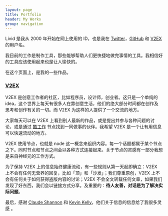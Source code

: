 ```yaml
---
layout: page
title: Portfolio
header: My Works
group: navigation
---
```


Livid 是我从 2000 年开始在网上使用的 ID，也是我在 [Twitter](https://twitter.com/livid)，[GitHub](https://github.com/livid) 和 [V2EX](https://www.v2ex.com/member/Livid) 的用户名。

我目前的工作是制作工具，那些能够帮助人们更快捷地做完事情的工具。我相信好的工具应该使用起来也是让人愉快的。

在这个页面上，是我的一些作品。

### [V2EX](https://www.v2ex.com/)

V2EX 是创意工作者的社区，比如程序员，设计师，创业者。这只是一个单纯的 idea，这个世界上每天有很多人在靠创意生活，他们的绝大部分时间都在创作及思考和创作有关的一切。而 V2EX 为这样的人提供了一个交流的地方。

大家每天可以在 V2EX 上看到别人最新的作品，或是提出并参与各种问题的讨论，或是通过 [酷工作](https://www.v2ex.com/go/jobs) 节点找到一同做事的伙伴。我希望 V2EX 是一个让有用信息可以快速流动的地方。

V2EX 使用节点，也就是 node 这一概念来组织内容。每一个话题都属于某个节点之下。同时节点和节点之间会以各种方式连接起来。关于节点的灵感有一部分我想是来自神经元的工作方式。

为了保持 V2EX 上的信息始终健康流动，有一些规则从第一天起即确立：V2EX 上不会有任何无营养的回复，比如「顶」和「沙发」；我们尊重原创，V2EX 上不会有任何关于如何获得盗版内容的讨论；V2EX 不会全文转载任何文章，如果我们发现了好东西，我们会以链接方式分享。及重要的：**待人友善，对话是为了解决实际问题**。

最后，感谢 [Claude Shannon](https://en.wikipedia.org/wiki/Claude_Shannon) 和 [Kevin Kelly](http://kk.org/)，他们关于信息的信息给了我很多灵感 。

